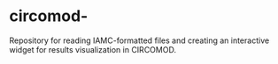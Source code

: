 # circomod-
Repository for reading IAMC-formatted files and creating an interactive widget for results visualization in CIRCOMOD.
